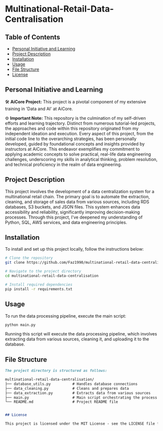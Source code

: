 # Multinational-Retail-Data-Centralisation

## Table of Contents
- [Personal Initiative and Learning](#personal-initiative-and-learning)
- [Project Description](#project-description)
- [Installation](#installation)
- [Usage](#usage)
- [File Structure](#file-structure)
- [License](#license)

## Personal Initiative and Learning

🛠️ **AiCore Project:** This project is a pivotal component of my extensive training in 'Data and AI' at AiCore.

⚙️ **Important Note:** This repository is the culmination of my self-driven efforts and learning trajectory. Distinct from numerous tutorial-led projects, the approaches and code within this repository originated from my independent ideation and execution. Every aspect of this project, from the initial code line to the overarching strategies, has been personally developed, guided by foundational concepts and insights provided by instructors at AiCore. This endeavor exemplifies my commitment to applying academic concepts to solve practical, real-life data engineering challenges, underscoring my skills in analytical thinking, problem resolution, and technical proficiency in the realm of data engineering.

## Project Description

This project involves the development of a data centralization system for a multinational retail chain. The primary goal is to automate the extraction, cleaning, and storage of sales data from various sources, including RDS databases, S3 buckets, and JSON files. This system enhances data accessibility and reliability, significantly improving decision-making processes. Through this project, I've deepened my understanding of Python, SQL, AWS services, and data engineering principles.

## Installation

To install and set up this project locally, follow the instructions below:

```bash
# Clone the repository
git clone https://github.com/Faz1990/multinational-retail-data-centralisation.git

# Navigate to the project directory
cd multinational-retail-data-centralisation

# Install required dependencies
pip install -r requirements.txt
```

## Usage

To run the data processing pipeline, execute the main script:

```bash
python main.py
```

Running this script will execute the data processing pipeline, which involves extracting data from various sources, cleaning it, and uploading it to the database.


## File Structure

```markdown
The project directory is structured as follows:

multinational-retail-data-centralisation/
├── database_utils.py          # Handles database connections
├── data_cleaning.py           # Cleans and prepares data
├── data_extraction.py         # Extracts data from various sources
├── main.py                    # Main script orchestrating the process
└── README.md                  # Project README file


## License

This project is licensed under the MIT License - see the LICENSE file for details.

